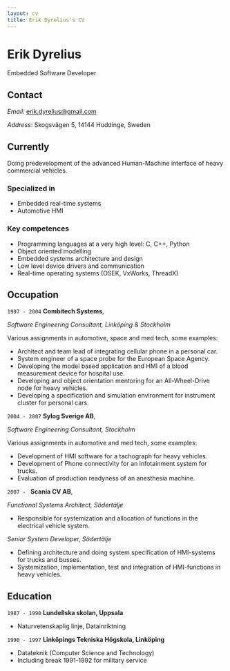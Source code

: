 ```yaml
---
layout: cv
title: Erik Dyrelius's CV
---
```

# Erik Dyrelius
Embedded Software Developer

## Contact
_Email_: erik.dyrelius@gmail.com

_Address_: Skogsvägen 5, 14144 Huddinge, Sweden

## Currently

Doing predevelopment of the advanced Human-Machine interface of heavy commercial vehicles.

### Specialized in

* Embedded real-time systems
* Automotive HMI

### Key competences

* Programming languages at a very high level: C, C++, Python
* Object oriented modelling
* Embedded systems architecture and design
* Low level device drivers and communication
* Real-time operating systems (OSEK, VxWorks, ThreadX)

## Occupation

`1997 - 2004` __Combitech Systems__,

_Software Engineering Consultant, Linköping & Stockholm_

Various assignments in automotive, space and med tech, some examples:

- Architect and team lead of integrating cellular phone in a personal car.
- System engineer of a space probe for the European Space Agency.
- Developing the model based application and HMI of a blood measurement
  device for hospital use.
- Developing and object orientation mentoring for an All-Wheel-Drive
  node for heavy vehicles.
- Developing a specification and simulation environment for instrument
  cluster for personal cars.

`2004 - 2007` __Sylog Sverige AB__,

_Software Engineering Consultant, Stockholm_

Various assignments in automotive and med tech, some examples:

- Development of HMI software for a tachograph for heavy vehicles.
- Development of Phone connectivity for an infotainment system for
  trucks.
- Evaluation of production readyness of an anesthesia machine.

`2007 - ` __Scania CV AB__,

_Functional Systems Architect, Södertälje_

- Responsible for systemization and allocation of functions in the
  electrical vehicle system.

_Senior System Developer, Södertälje_

- Defining architecture and doing system specification of HMI-systems
  for trucks and busses.
- Systemization, implementation, test and integration of HMI-functions
  in heavy vehicles.

## Education

`1987 - 1990`
__Lundellska skolan, Uppsala__

- Naturvetenskaplig linje, Datainriktning

`1990 - 1997`
__Linköpings Tekniska Högskola, Linköping__

- Datateknik (Computer Science and Technology)
- Including break 1991-1992 for military service


<!-- ### Footer

Last updated: January 2020 -->


